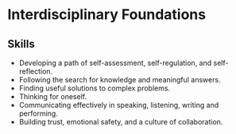 
Interdisciplinary Foundations
=============================

Skills
------

* Developing a path of self-assessment, self-regulation, and self-reflection.
* Following the search for knowledge and meaningful answers.
* Finding useful solutions to complex problems.
* Thinking for oneself.
* Communicating effectively in speaking, listening, writing and performing.
* Building trust, emotional safety, and a culture of collaboration.


